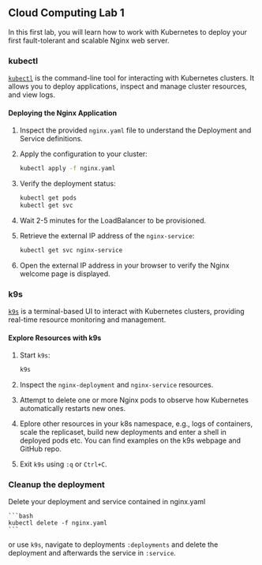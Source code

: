 ## Cloud Computing Lab 1

In this first lab, you will learn how to work with Kubernetes to deploy your first fault-tolerant and scalable Nginx web server.

### kubectl

[`kubectl`](https://kubernetes.io/docs/reference/kubectl/) is the command-line tool for interacting with Kubernetes clusters. It allows you to deploy applications, inspect and manage cluster resources, and view logs.

#### Deploying the Nginx Application

1. Inspect the provided `nginx.yaml` file to understand the Deployment and Service definitions.
2. Apply the configuration to your cluster:

    ```bash
    kubectl apply -f nginx.yaml
    ```

3. Verify the deployment status:

    ```bash
    kubectl get pods
    kubectl get svc
    ```

4. Wait 2-5 minutes for the LoadBalancer to be provisioned.
5. Retrieve the external IP address of the `nginx-service`:

    ```bash
    kubectl get svc nginx-service
    ```

6. Open the external IP address in your browser to verify the Nginx welcome page is displayed.

### k9s

[`k9s`](https://k9scli.io/) is a terminal-based UI to interact with Kubernetes clusters, providing real-time resource monitoring and management.

#### Explore Resources with k9s

1. Start `k9s`:

    ```bash
    k9s
    ```

2. Inspect the `nginx-deployment` and `nginx-service` resources.

3. Attempt to delete one or more Nginx pods to observe how Kubernetes automatically restarts new ones.

4. Eplore other resources in your k8s namespace, e.g., logs of containers, scale the replicaset, build new deployments and enter a shell in deployed pods etc. You can find examples on the k9s webpage and GitHub repo.

5. Exit `k9s` using `:q` or `Ctrl+C`.

### Cleanup the deployment

Delete your deployment and service contained in nginx.yaml

    ```bash
    kubectl delete -f nginx.yaml
    ```

or use `k9s`, navigate to deployments `:deployments` and delete the deployment and afterwards the service in `:service`.
